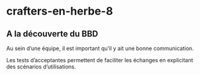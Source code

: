 # crafters-en-herbe-8

## A la découverte du BBD

Au sein d’une équipe, il est important qu’il y ait une bonne communication.

Les tests d’acceptantes permettent de faciliter les échanges en explicitant des scénarios d’utilisations.
